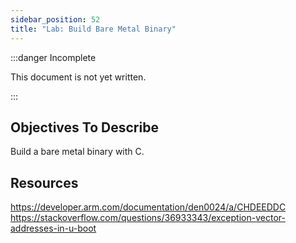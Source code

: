 ```yaml
---
sidebar_position: 52
title: "Lab: Build Bare Metal Binary"
---
```


:::danger Incomplete

This document is not yet written.

:::

## Objectives To Describe

Build a bare metal binary with C.

## Resources

https://developer.arm.com/documentation/den0024/a/CHDEEDDC
https://stackoverflow.com/questions/36933343/exception-vector-addresses-in-u-boot